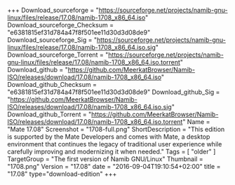 +++
Download_sourceforge = "https://sourceforge.net/projects/namib-gnu-linux/files/release/17.08/namib-1708_x86_64.iso"
Download_sourceforge_Checksum = "e6381815ef31d784a47f8f501ee11d30d3d08de9"
Download_sourceforge_Sig = "https://sourceforge.net/projects/namib-gnu-linux/files/release/17.08/namib-1708_x86_64.iso.sig"
Download_sourceforge_Torrent = "https://sourceforge.net/projects/namib-gnu-linux/files/release/17.08/namib-1708_x86_64.iso.torrent"
Download_github = "https://github.com/MeerkatBrowser/Namib-ISO/releases/download/17.08/namib-1708_x86_64.iso"
Download_github_Checksum = "e6381815ef31d784a47f8f501ee11d30d3d08de9"
Download_github_Sig = "https://github.com/MeerkatBrowser/Namib-ISO/releases/download/17.08/namib-1708_x86_64.iso.sig"
Download_github_Torrent = "https://github.com/MeerkatBrowser/Namib-ISO/releases/download/17.08/namib-1708_x86_64.iso.torrent"
Name = "Mate 17.08"
Screenshot = "1708-full.png"
ShortDescription = "This edition is supported by the Mate Developers and comes with Mate, a desktop environment that continues the legacy of traditional user experience while carefully improving and modernizing it when needed."
Tags = [ "older" ]
TargetGroup = "The first version of Namib GNU/Linux"
Thumbnail = "1708.png"
Version = "17.08"
date = "2016-09-04T19:10:54+02:00"
title = "17.08"
type="download-edition"
+++
